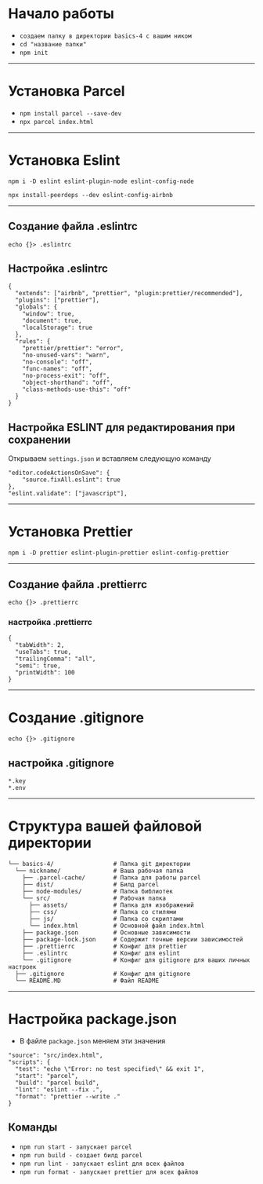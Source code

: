 # **Начало работы**

- `создаем папку в директории basics-4 с вашим ником`
- `cd "название папки"`
- `npm init`

--------------------------------------

# Установка Parcel

- `npm install parcel --save-dev`
- `npx parcel index.html`

--------------------------------------

# Установка Eslint

```
npm i -D eslint eslint-plugin-node eslint-config-node
```
```
npx install-peerdeps --dev eslint-config-airbnb
```

- - - - - - - - - - - - - - - - - - - 
## Создание файла .eslintrc
```
echo {}> .eslintrc
```

## Настройка .eslintrc

```
{
  "extends": ["airbnb", "prettier", "plugin:prettier/recommended"],
  "plugins": ["prettier"],
  "globals": {
    "window": true,
    "document": true,
    "localStorage": true
  },
  "rules": {
    "prettier/prettier": "error",
    "no-unused-vars": "warn",
    "no-console": "off",
    "func-names": "off",
    "no-process-exit": "off",
    "object-shorthand": "off",
    "class-methods-use-this": "off"
  }
}
```

## Настройка ESLINT для редактирования при сохранении

Открываем `settings.json` и вставляем следующую команду

```
"editor.codeActionsOnSave": {
    "source.fixAll.eslint": true
},
"eslint.validate": ["javascript"],
```

--------------------------------------

# Установка **Prettier**

```
npm i -D prettier eslint-plugin-prettier eslint-config-prettier
```

- - - - - - - - - - - - - - - - - - - 

## Создание файла .prettierrc
```
echo {}> .prettierrc
```

### настройка .prettierrc
```
{
  "tabWidth": 2,
  "useTabs": true,
  "trailingComma": "all",
  "semi": true,
  "printWidth": 100
}
```
--------------------------------------
# Создание **.gitignore**
```
echo {}> .gitignore
```

## настройка .gitignore

```
*.key
*.env
```

--------------------------------------

# Структура вашей файловой директории

```
└── basics-4/                 # Папка git директории
  └── nickname/               # Ваша рабочая папка
    ├── .parcel-cache/        # Папка для работы parcel
    ├── dist/                 # Билд parcel
    ├── node-modules/         # Папка библиотек
    └── src/                  # Рабочая папка
      ├── assets/             # Папка для изображений
      ├── css/                # Папка со стилями
      ├── js/                 # Папка со скриптами
      └── index.html          # Основной файл index.html
    ├── package.json          # Основные зависимости
    ├── package-lock.json     # Содержит точные версии зависимостей
    ├── .prettierrc           # Конфиг для prettier
    ├── .eslintrc             # Конфиг для eslint
    └── .gitignore            # Конфиг для gitignore для ваших личных настроек
  ├── .gitignore              # Конфиг для gitignore
  └── README.MD               # Файл README
```
--------------------------------------

# Настройка **package.json**

- В файле `package.json` меняем эти значения

```
"source": "src/index.html",
"scripts": {
  "test": "echo \"Error: no test specified\" && exit 1",
  "start": "parcel",
  "build": "parcel build",
  "lint": "eslint --fix .",
  "format": "prettier --write ."
}
```

## Команды

- `npm run start - запускает parcel`
- `npm run build - создает билд parcel`
- `npm run lint - запускает eslint для всех файлов`
- `npm run format - запускает prettier для всех файлов`